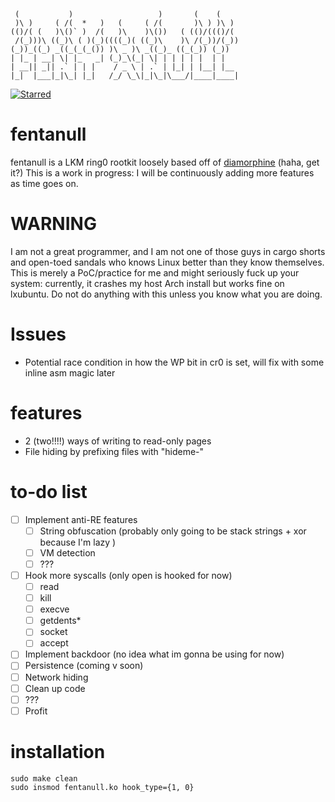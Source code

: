 ```
 (           )                   )       (    (     
 )\ )     ( /(  *   )   (     ( /(       )\ ) )\ )  
(()/( (   )\()` )  /(   )\    )\())   ( (()/((()/(  
 /(_)))\ ((_)\ ( )(_)((((_)( ((_)\    )\ /(_))/(_)) 
(_))_((_) _((_(_(_()) )\ _ )\ _((_)_ ((_(_)) (_))   
| |_ | __| \| |_   _| (_)_\(_| \| | | | | |  | |    
| __|| _|| .` | | |    / _ \ | .` | |_| | |__| |__  
|_|  |___|_|\_| |_|   /_/ \_\|_|\_|\___/|____|____| 
```
[![Starred](https://img.shields.io/github/stars/blacchat/fentanull.svg)](https://github.com/blacchat/fentanull)

# fentanull 
fentanull is a LKM ring0 rootkit loosely based off of [diamorphine](https://github.com/m0nad/diamorphine) (haha, get it?) This is a work in progress: I will be continuously adding more features as time goes on. 

# WARNING 
I am not a great programmer, and I am not one of those guys in cargo shorts and open-toed sandals who knows Linux better than they know themselves. This is merely a PoC/practice for me and might seriously fuck up your system: currently, it crashes my host Arch install but works fine on lxubuntu. Do not do anything with this unless you know what you are doing. 

# Issues 
- Potential race condition in how the WP bit in cr0 is set, will fix with some inline asm magic later  

# features 
- 2 (two!!!!) ways of writing to read-only pages 
- File hiding by prefixing files with "hideme-"

# to-do list 
- [ ] Implement anti-RE features 
	- [ ] String obfuscation (probably only going to be stack strings + xor because I'm lazy )
	- [ ] VM detection 
	- [ ] ???
- [ ] Hook more syscalls (only open is hooked for now)
	- [ ] read 
	- [ ] kill 
	- [ ] execve 
	- [ ] getdents\* 
	- [ ] socket
	- [ ] accept 
- [ ] Implement backdoor (no idea what im gonna be using for now)
- [ ] Persistence (coming v soon)
- [ ] Network hiding 
- [ ] Clean up code 
- [ ] ??? 
- [ ] Profit

# installation 
```
sudo make clean 
sudo insmod fentanull.ko hook_type={1, 0}
``` 

